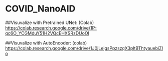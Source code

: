 # COVID_NanoAID

##Visuvalize with Pretrained UNet: (Colab) 
   https://colab.research.google.com/drive/1P-qc6O_YCGMduY51H2VQcEHXSRzDUoOl 

##Visuvalize with AutoEncoder: (colab) 
   https://colab.research.google.com/drive/1J0jLeigsPpzszqX3pltBThtyauebiZIo 
